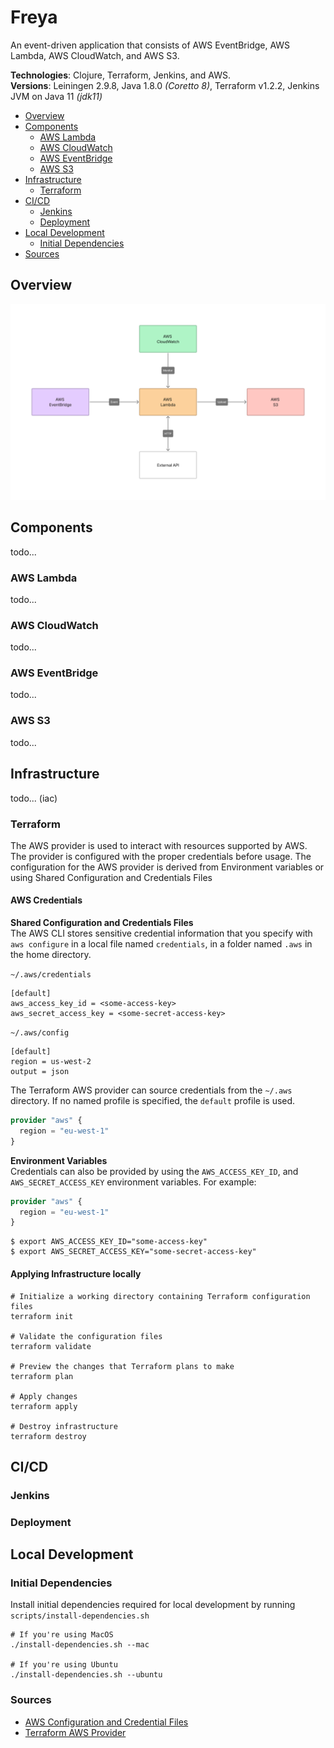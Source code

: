 # Freya 

An event-driven application that consists of AWS EventBridge, AWS Lambda, AWS CloudWatch, and AWS S3. 

**Technologies**: Clojure, Terraform, Jenkins, and AWS. <br> 
**Versions**: Leiningen 2.9.8, Java 1.8.0 _(Coretto 8)_, Terraform v1.2.2, Jenkins JVM on Java 11 _(jdk11)_

* [Overview](#overview)
* [Components](#components)
  * [AWS Lambda](#aws-lambda)
  * [AWS CloudWatch](#aws-cloudwatch)
  * [AWS EventBridge](#aws-eventbridge)
  * [AWS S3](#aws-s3)
* [Infrastructure](#infrastructure)
  * [Terraform](#terraform)
* [CI/CD](#cicd)
  * [Jenkins](#jenkins)
  * [Deployment](#deployment)
* [Local Development](#local-development)
  * [Initial Dependencies](#initial-dependencies)
* [Sources](#sources)

## Overview 

![](resources/freya-overview.png)

## Components
todo...

### AWS Lambda
todo...

### AWS CloudWatch
todo...

### AWS EventBridge
todo...

### AWS S3
todo...

## Infrastructure
todo... (iac)

### Terraform

The AWS provider is used to interact with resources supported by AWS. The provider
is configured with the proper credentials before usage. The configuration for the AWS
provider is derived from Environment variables or using Shared Configuration and Credentials Files

#### AWS Credentials
**Shared Configuration and Credentials Files**<br>
The AWS CLI stores sensitive credential information that you specify with `aws configure` in a local
file named `credentials`, in a folder named `.aws` in the home directory.

`~/.aws/credentials`
```shell
[default]
aws_access_key_id = <some-access-key>
aws_secret_access_key = <some-secret-access-key>
```
`~/.aws/config`
```shell
[default]
region = us-west-2
output = json
```

The Terraform AWS provider can source credentials from the `~/.aws` directory. If no named profile
is specified, the `default` profile is used. 
```terraform
provider "aws" {
  region = "eu-west-1"
}
```

**Environment Variables**<br>
Credentials can also be provided by using the `AWS_ACCESS_KEY_ID`, and `AWS_SECRET_ACCESS_KEY` environment variables.
For example:
```terraform
provider "aws" {
  region = "eu-west-1"
}
```
```shell
$ export AWS_ACCESS_KEY_ID="some-access-key"
$ export AWS_SECRET_ACCESS_KEY="some-secret-access-key"
```

#### Applying Infrastructure locally

```shell
# Initialize a working directory containing Terraform configuration files
terraform init

# Validate the configuration files
terraform validate 

# Preview the changes that Terraform plans to make
terraform plan

# Apply changes
terraform apply

# Destroy infrastructure
terraform destroy
```

## CI/CD
### Jenkins
### Deployment

## Local Development

### Initial Dependencies
Install initial dependencies required for local development by running `scripts/install-dependencies.sh`
```shell
# If you're using MacOS
./install-dependencies.sh --mac

# If you're using Ubuntu
./install-dependencies.sh --ubuntu
```

### Sources

* [AWS Configuration and Credential Files](https://docs.aws.amazon.com/cli/latest/userguide/cli-configure-files.html)
* [Terraform AWS Provider](https://registry.terraform.io/providers/hashicorp/aws/latest/docs)
